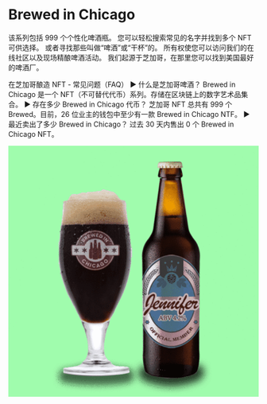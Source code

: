 # Brewed in Chicago

该系列包括 999 个个性化啤酒瓶。 您可以轻松搜索常见的名字并找到多个 NFT 可供选择。 或者寻找那些叫做“啤酒”或“干杯”的。 所有权使您可以访问我们的在线社区以及现场精酿啤酒活动。 我们起源于芝加哥，在那里您可以找到美国最好的啤酒厂。

在芝加哥酿造 NFT - 常见问题（FAQ）
▶ 什么是芝加哥啤酒？
Brewed in Chicago 是一个 NFT（不可替代代币）系列。存储在区块链上的数字艺术品集合。
▶ 存在多少 Brewed in Chicago 代币？
芝加哥 NFT 总共有 999 个 Brewed。目前，26 位业主的钱包中至少有一款 Brewed in Chicago NTF。
▶ 最近卖出了多少 Brewed in Chicago？
过去 30 天内售出 0 个 Brewed in Chicago NFT。

![NFT](微信截图_20220902132039.png)
